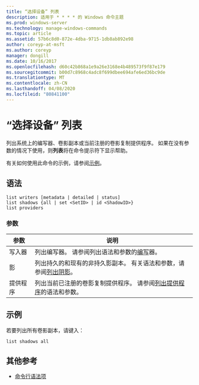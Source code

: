 ```yaml
---
title: “选择设备” 列表
description: 适用于 * * * * 的 Windows 命令主题
ms.prod: windows-server
ms.technology: manage-windows-commands
ms.topic: article
ms.assetid: 57b6c8d0-872e-4dba-9715-1db8ab892e98
author: coreyp-at-msft
ms.author: coreyp
manager: dongill
ms.date: 10/16/2017
ms.openlocfilehash: d60c42b868a1e9a26e3168e4b489573f9f87e179
ms.sourcegitcommit: b00d7c8968c4adc8f699dbee694afe6ed36bc9de
ms.translationtype: MT
ms.contentlocale: zh-CN
ms.lasthandoff: 04/08/2020
ms.locfileid: "80841100"
---
```

# <a name="list"></a>“选择设备” 列表



列出系统上的编写器、卷影副本或当前注册的卷影复制提供程序。 如果在没有参数的情况下使用，则**列表**将在命令提示符下显示帮助。

有关如何使用此命令的示例，请参阅[示例](#BKMK_examples)。

## <a name="syntax"></a>语法

```
list writers [metadata | detailed | status]
list shadows {all | set <SetID> | id <ShadowID>}
list providers
```

### <a name="parameters"></a>参数

|参数|说明|
|---------|-----------|
|写入器|列出编写器。 请参阅列出语法和参数的[编写](list-writers.md)器。|
|影|列出持久的和现有的非持久影副本。 有关语法和参数，请参阅[列出阴影](list-shadows.md)。|
|提供程序|列出当前已注册的卷影复制提供程序。 请参阅[列出提供程序](list-providers.md)的语法和参数。|

## <a name="examples"></a><a name=BKMK_examples></a>示例

若要列出所有卷影副本，请键入：
```
list shadows all
```

## <a name="additional-references"></a>其他参考

- [命令行语法项](command-line-syntax-key.md)